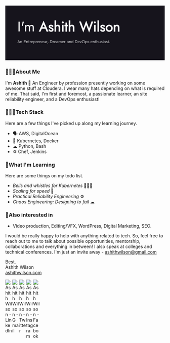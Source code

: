 <p align="center">
  <img src="./ashith-intro-github.png"
</p>

### 🙋🏽‍♂️About Me

<p>I'm <b>Ashith 👋</b> An Engineer by profession presently working on some awesome stuff at Cloudera. I wear many hats depending on what is required of me. That said, I'm first and foremost, a passionate learner, an site reliability engineer, and a DevOps enthusiast!
</p>

### 👨🏽‍💻Tech Stack

<p>
Here are a few things I've picked up along my learning journey.
</p>

- 🗣 AWS, DigitalOcean
- 🎒 Kubernetes, Docker
- ☁ Python, Bash
- ♽ Chef, Jenkins

### 🌱What I'm Learning

Here are some things on my todo list.

- _Bells and whistles for Kubernetes_ 🧙🏽‍♂️
- _Scaling for speed_ 🤖
- _Practical Reliability Engineering_ ⚙️
- _Chaos Engineering: Designing to fail_ ☁

### 🎯Also interested in
- Video production, Editing/VFX, WordPress, Digital Marketing, SEO.

I would be really happy to help with anything related to tech. So, feel free to reach out to me to talk about possible opportunities, mentorship, collaborations and everything in between! I also speak at colleges and technical conferences. I'm just an invite away - ashithwilson@gmail.com 

Best.  
Ashith Wilson  
[ashithwilson.com](https://ashithwilson.com/)

<a href="https://linkedin.com/in/ashithwilson">
  <img align="left" alt="Ashith Wilson - LinkedIn" width="22px" src="https://cdn.jsdelivr.net/npm/simple-icons@v3/icons/linkedin.svg"/>
</a>
<a href="mailto:ashithwilson@gmail.com">
  <img align="left" alt="Ashith Wilson - Gmail" width="22px" src="https://cdn.jsdelivr.net/npm/simple-icons@v3/icons/gmail.svg"/>
</a>
<a href="https://twitter.com/ashithwilson">
  <img align="left" alt="Ashith Wilson - Twitter" width="22px" src="https://cdn.jsdelivr.net/npm/simple-icons@v3/icons/twitter.svg"/>
</a>
<a href="https://instagram.com/ashithwilson">
  <img align="left" alt="Ashith Wilson - Instagram" width="22px" src="https://cdn.jsdelivr.net/npm/simple-icons@v3/icons/instagram.svg"/>
</a>
<a href="https://facebook.com/ashithwilson">
  <img align="left" alt="Ashith Wilson - Facebook" width="22px" src="https://cdn.jsdelivr.net/npm/simple-icons@v3/icons/facebook.svg"/>
</a>
